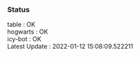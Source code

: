 ### Status


table : OK  
hogwarts : OK  
icy-bot : OK  
Latest Update : 2022-01-12 15:08:09.522211
